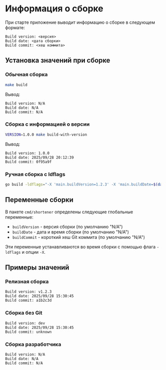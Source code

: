 # Информация о сборке

При старте приложение выводит информацию о сборке в следующем формате:

```
Build version: <версия>
Build date: <дата сборки>
Build commit: <хеш коммита>
```

## Установка значений при сборке

### Обычная сборка
```bash
make build
```
Вывод:
```
Build version: N/A
Build date: N/A
Build commit: N/A
```

### Сборка с информацией о версии
```bash
VERSION=1.0.0 make build-with-version
```
Вывод:
```
Build version: 1.0.0
Build date: 2025/09/28 20:12:39
Build commit: 0f95a9f
```

### Ручная сборка с ldflags
```bash
go build -ldflags="-X 'main.buildVersion=1.2.3' -X 'main.buildDate=$(date +'%Y/%m/%d %H:%M:%S')' -X 'main.buildCommit=$(git rev-parse --short HEAD)'" -o shortener ./cmd/shortener
```

## Переменные сборки

В пакете `cmd/shortener` определены следующие глобальные переменные:

- `buildVersion` - версия сборки (по умолчанию "N/A")
- `buildDate` - дата и время сборки (по умолчанию "N/A") 
- `buildCommit` - короткий хеш Git коммита (по умолчанию "N/A")

Эти переменные устанавливаются во время сборки с помощью флага `-ldflags` и опции `-X`.

## Примеры значений

### Релизная сборка
```
Build version: v1.2.3
Build date: 2025/09/28 15:30:45
Build commit: a1b2c3d
```

### Сборка без Git
```
Build version: dev
Build date: 2025/09/28 15:30:45
Build commit: unknown
```

### Сборка разработчика
```
Build version: N/A
Build date: N/A
Build commit: N/A
```
